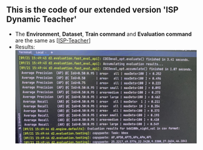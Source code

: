 ## This is the code of our extended version 'ISP Dynamic Teacher'
+ The **Environment**, **Dataset**, **Train command** and **Evaluation command** are the same as [[ISP-Teacher](https://github.com/zhangyin1996/ISP-Teacher)]
+ Results:
![image text](https://github.com/zhangyin1996/ISP-Dynamic-Teacher/blob/main/results.jpg)
